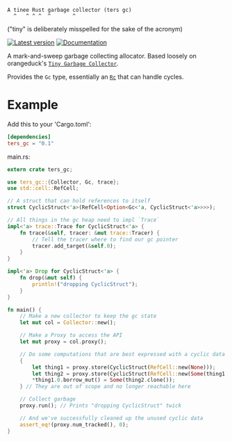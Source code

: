 ```
A tinee Rust garbage collector (ters gc)
  ^   ^ ^ ^  ^       ^
```

("tiny" is deliberately misspelled for the sake of the acronym)

[![Latest version](https://img.shields.io/crates/v/ters_gc.svg)](https://crates.io/crates/ters_gc)
[![Documentation](https://docs.rs/ters_gc/badge.svg)](https://docs.rs/ters_gc)

A mark-and-sweep garbage collecting allocator.
Based loosely on orangeduck's
[`Tiny Garbage Collector`](https://github.com/orangeduck/tgc).

Provides the `Gc` type, essentially an [`Rc`](https://doc.rust-lang.org/std/rc/struct.Rc.html)
that can handle cycles.


# Example

Add this to your 'Cargo.toml':

```toml
[dependencies]
ters_gc = "0.1"
```

main.rs:

```rust
extern crate ters_gc;

use ters_gc::{Collector, Gc, trace};
use std::cell::RefCell;

// A struct that can hold references to itself
struct CyclicStruct<'a>(RefCell<Option<Gc<'a, CyclicStruct<'a>>>>);

// All things in the gc heap need to impl `Trace`
impl<'a> trace::Trace for CyclicStruct<'a> {
    fn trace(&self, tracer: &mut trace::Tracer) {
        // Tell the tracer where to find our gc pointer
        tracer.add_target(&self.0);
    }
}

impl<'a> Drop for CyclicStruct<'a> {
    fn drop(&mut self) {
        println!("dropping CyclicStruct");
    }
}

fn main() {
    // Make a new collector to keep the gc state
    let mut col = Collector::new();

    // Make a Proxy to access the API
    let mut proxy = col.proxy();

    // Do some computations that are best expressed with a cyclic data structure
    {
        let thing1 = proxy.store(CyclicStruct(RefCell::new(None)));
        let thing2 = proxy.store(CyclicStruct(RefCell::new(Some(thing1.clone()))));
        *thing1.0.borrow_mut() = Some(thing2.clone());
    } // They are out of scope and no longer reachable here

    // Collect garbage
    proxy.run(); // Prints "dropping CyclicStruct" twick

    // And we've successfully cleaned up the unused cyclic data
    assert_eq!(proxy.num_tracked(), 0);
}
```

